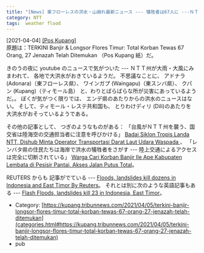 ```yaml
---
title: "[News] 東フローレスの洪水・山崩れ最新ニュース --- 犠牲者は67人に ---ＮＴＴ州がたいへんだ"
category: NTT
tags:  weather flood
---
```


[2021-04-04] [[Pos Kupang]](https://kupang.tribunnews.com/2021/04/05/terkini-banjir-longsor-flores-timur-total-korban-tewas-67-orang-27-jenazah-telah-ditemukan)  
 原題は：TERKINI Banjir & Longsor Flores
Timur: Total Korban Tewas 67 Orang, 27
Jenazah Telah Ditemukan
（Pos Kupang 紙）だ。

 きのうの夜に youtube のニュースで気がついた ---
ＮＴＴ州が大雨・大風にみまわれて、
各地で大洪水がおきているようだ。
不思議なことに、
アドナラ (Adonara)（東フローレス県）、
ワインガプ (Waingapu)（東スンバ県）、
クパン (Kupang)（ティモール島）
と、わりとばらばらな所が災害にあっているようだ。。
ぼくが気がつく限りでは、
エンデ県のあたりからの洪水のニュースはない。
そして、ティモール・レステ共和国も、
とりわけディリ (Dili)のあたりを
大洪水がおそっているようである。

 その他の記事として、
つぎのようなものがある：
「台風がＮＴＴ州を襲う、国交省は陸海空の交通担当者に注意を呼びかける」
[Badai Siklon Tropis Landa NTT, Dishub Minta Operator Transportasi Darat Laut Udara  Waspada ](https://kupang.tribunnews.com/2021/04/04/badai-siklon-tropis-landa-ntt-dishub-minta-operator-transportasi-darat-laut-udara-waspada)、
「レンバタ県の住民たちは海岸で洪水の犠牲者をさがす ---
陸上交通によるアクセスは完全に切断されている」
[Warga Cari Korban Banjir Ile Ape Kabupaten Lembata di Pesisir Pantai, Akses Jalan Putus Total](https://kupang.tribunnews.com/2021/04/04/warga-cari-korban-banjir-ile-ape-kabupaten-lembata-di-pesisir-pantai-akses-jalan-putus-total)。

 REUTERS からも
記事がでている ---
[Floods, landslides kill dozens in Indonesia and East Timor By Reuters](https://upnewsinfo.com/2021/04/04/floods-landslides-kill-dozens-in-indonesia-and-east-timor-by-reuters/)。
それとは別に次のような英語記事もある ---
[Flash Floods, landslides kill 23 in Indonesia, East Timor](https://thefinancialexpress.com.bd/world/flash-floods-landslides-kill-23-in-indonesia-east-timor-1617523324)。

- Category: [https://kupang.tribunnews.com/2021/04/05/terkini-banjir-longsor-flores-timur-total-korban-tewas-67-orang-27-jenazah-telah-ditemukan](categories.html#https://kupang.tribunnews.com/2021/04/05/terkini-banjir-longsor-flores-timur-total-korban-tewas-67-orang-27-jenazah-telah-ditemukan)
- pub


